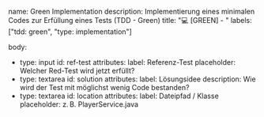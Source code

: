 name: Green Implementation
description: Implementierung eines minimalen Codes zur Erfüllung eines Tests (TDD - Green)
title: "💻 [GREEN] - "
labels: ["tdd: green", "type: implementation"]

body:
- type: input
  id: ref-test
  attributes:
  label: Referenz-Test
  placeholder: Welcher Red-Test wird jetzt erfüllt?
- type: textarea
  id: solution
  attributes:
  label: Lösungsidee
  description: Wie wird der Test mit möglichst wenig Code bestanden?
- type: textarea
  id: location
  attributes:
  label: Dateipfad / Klasse
  placeholder: z. B. PlayerService.java
